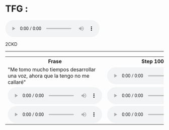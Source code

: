 # TFG : 

 
 <audio controls>
  <source src="https://drive.google.com/uc?export=download&id=1fNRgQ4MWNhaotHgSfbDuWXV5ZPK6rUht" type="audio/wav">
  Tu navegador no soporta la reproducción de audio.
</audio>

 2CKD

***
<table>
  <tr>
    <th>Frase</th>
    <th>Step 1000</th>
    <th>Step 5000</th>
    <th>Step 10000</th>
    <th>Step 25000</th>
    <th>Step 50000</th>
    <th>Final</th>
  </tr>
  <tr>
    <td>
     "Me tomo mucho tiempos desarrollar una voz, ahora que la tengo no me callaré"
    </td>
    <td>
      <audio controls>
        <source src=https://drive.google.com/drive/u/1/folders/1OKCYa-ebXTrI5OPiLSvB_jvYMo_fwm5o type="audio/wav">
        Tu navegador no soporta la reproducción del audio 0 en el step 1000.
      </audio>
    </td>
    <td>
      <audio controls>
        <source src=https://drive.google.com/file/d/1qpmh4_Z-OT95QhOSk_VjweMlAvWf20lk/view?usp=sharing type="audio/wav">
        Tu navegador no soporta la reproducción de audio 0 en el step 5000.
      </audio>
    </td>
   <td>
      <audio controls>
        <source src=https://drive.google.com/file/d/1rhWhAt9yThWcgsihMdSfCZ2jLfRrHW3W/view?usp=share_link type="audio/wav">
        Tu navegador no soporta la reproducción de audio 0 en el step 10000.
      </audio>
    </td>
    <td>
      <audio controls>
        <source src=https://drive.google.com/file/d/1bEpMfu-3Us3Rq6KcNrijDBMV9D1IJ5ia/view?usp=share_link type="audio/wav">
        Tu navegador no soporta la reproducción de audio 0 en el step 25000.
      </audio>
    </td>
    <td>
      <audio controls>
        <source src=https://drive.google.com/file/d/1IB3ul9HwJn949xCvUdiKo-X00AeB7XlU/view?usp=share_link type="audio/wav">
        Tu navegador no soporta la reproducción de audio 0 en el step 50000.
      </audio>
    </td>
   <td>
      <audio controls>
        <source src=https://drive.google.com/file/d/1E9QxN6-K3CcU9zcOFEn5EhxisNglPC46/view?usp=share_link type="audio/wav">
        Tu navegador no soporta la reproducción de audio 0 en el step final.
      </audio>
    </td>
   
   
   
  </tr>
  <tr>
    <td>
      <audio controls>
        <source src="ruta_del_audio4" type="tipo_de_audio">
        Tu navegador no soporta la reproducción de audio.
      </audio>
    </td>
    <td>
      <audio controls>
        <source src="ruta_del_audio5" type="tipo_de_audio">
        Tu navegador no soporta la reproducción de audio.
      </audio>
    </td>
    <td>
      <audio controls>
        <source src="ruta_del_audio6" type="tipo_de_audio">
        Tu navegador no soporta la reproducción de audio.
      </audio>
    </td>
  </tr>
  <tr>
    <td>
      <audio controls>
        <source src="ruta_del_audio7" type="tipo_de_audio">
        Tu navegador no soporta la reproducción de audio.
      </audio>
    </td>
    <td>
      <audio controls>
        <source src="ruta_del_audio8" type="tipo_de_audio">
        Tu navegador no soporta la reproducción de audio.
      </audio>
    </td>
    <td>
      <audio controls>
        <source src="ruta_del_audio9" type="tipo_de_audio">
        Tu navegador no soporta la reproducción de audio.
      </audio>
    </td>
  </tr>
</table>
